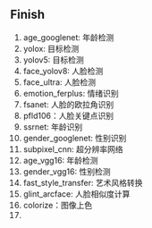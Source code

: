## Finish
1. age_googlenet: 年龄检测
2. yolox: 目标检测
3. yolov5: 目标检测
4. face_yolov8: 人脸检测
5. face_ultra: 人脸检测
6. emotion_ferplus: 情绪识别
7. fsanet: 人脸的欧拉角识别
8. pfld106：人脸关键点识别
9. ssrnet: 年龄识别
10. gender_googlenet: 性别识别
11. subpixel_cnn: 超分辨率网络
12. age_vgg16: 年龄检测
13. gender_vgg16: 性别检测
14. fast_style_transfer: 艺术风格转换
15. glint_arcface: 人脸相似度计算
16. colorize：图像上色
17. 
